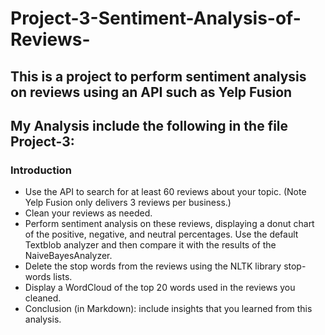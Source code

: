 # Project-3-Sentiment-Analysis-of-Reviews-
## This is a project to perform sentiment analysis on reviews using an API such as Yelp Fusion

## My Analysis include the following in the file Project-3:

### Introduction
- Use the API to search for at least 60 reviews about your topic. (Note Yelp Fusion only delivers 3 reviews per business.)
- Clean your reviews as needed.
- Perform sentiment analysis on these reviews, displaying a donut chart of the positive, negative, and neutral percentages. Use the default Textblob analyzer and then compare it with the results of the NaiveBayesAnalyzer.
- Delete the stop words from the reviews using the NLTK library stop-words lists.
- Display a WordCloud of the top 20 words used in the reviews you cleaned.
- Conclusion (in Markdown): include insights that you learned from this analysis.
